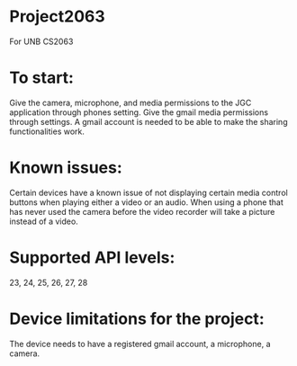 # Project2063
 For UNB CS2063

# To start:
Give the camera, microphone, and media permissions to the JGC application through phones setting.
Give the gmail media permissions through settings. 
A gmail account is needed to be able to make the sharing functionalities work. 

# Known issues:
Certain devices have a known issue of not displaying certain media control buttons when playing either a video or an audio. When using a phone that has never used the camera before the video recorder will take a picture instead of a video. 

# Supported API levels:
 23, 24, 25, 26, 27, 28

# Device limitations for the project:
The device needs to have a registered gmail account, a microphone, a camera.
